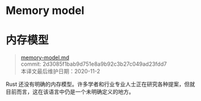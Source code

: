 # Memory model
# 内存模型

>[memory-model.md](https://github.com/rust-lang/reference/blob/master/src/memory-model.md)\
>commit: 2d3085f1bab9d751e8a9b92c3b27c049ad23fdd7 \
>本译文最后维护日期：2020-11-2

Rust 还没有明确的内存模型。许多学者和行业专业人士正在研究各种提案，但就目前而言，这在该语言中仍是一个未明确定义的地方。

<!-- 2020-10-25 -->
<!-- checked -->
